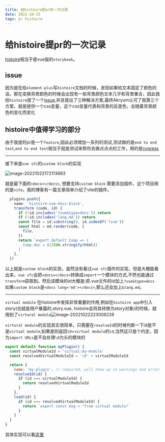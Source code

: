 ```yaml
---
title: 给histoire提pr的一次记录
date: 2022-10-15
tags: pr histoire
---
```

# 给histoire提pr的一次记录
[histoire](https://histoire.dev)相当于是vue版的`storybook`。

## issue
因为是在给`element-plus`写`histoire`文档的时候，发现如果给文本固定了颜色的话，那在变换背景颜色的时候会出现有一些背景颜色文本几乎和背景重合，因此我给`histoire`提了一个[issue](https://github.com/histoire-dev/histoire/issues/328),并且提出了三种解决方案,最终Akryum认可了我第三个方案，就是提供一个css变量，这个css变量代表和背景的反差色，会随着背景颜色的变化而变化

## histoire中值得学习的部分
由于我提的pr是一个`feature`,因此必须增加一系列的测试,测试做的是`end to end test`,`end to end test`相当于就是测试来帮你去做点点点的工作，用的是[cypress](https://cypress.io)

<hr>

接下来是`vue sfc`的`custom block`的实现

![image-20221022172113663](https://lzc-personal-resource.oss-cn-beijing.aliyuncs.com/image-20221022172113663.png)

就是最下面的`<docs></docs>`, 想要支持`custom block` 需要添加插件，这个项目用的是`vite`。我的博客有一篇文章简单介绍了vite的插件。

```typescript
  plugins.push({
    name: 'histoire-vue-docs-block',
    transform (code, id) {
      if (!id.includes('?vue&type=docs')) return
      if (!id.includes('lang.md')) return
      const file = id.substring(0, id.indexOf('?vue'))
      const html = md.render(code, {
        file,
      })
      return `export default Comp => {
        Comp.doc = ${JSON.stringify(html)}
      }`
    },
  })
```

以上就是`custom block`的实现，虽然没有看过`vue sfc`插件的实现，但是大概能看出来，`vue sfc`会把`<docs></docs>`转换成`import`一个模块的方式,不然也能通过`transform`获取到。然后该模块的id大概是:原.vue文件的id加上`?vue&type=docs` 如果`custom block`是`<docs lang='md'></docs>`,那么还会加上`&lang.md`。

<hr>

`virtual module` 在histoire中发挥非常重要的作用,例如在`histoire app`中引入story(也就是用户暴露的.story.vue, histoire会将其转换为story对象)的时候，就用到了`virtural module`![image-20221022223008226](https://lzc-personal-resource.oss-cn-beijing.aliyuncs.com/image-20221022223008226.png)

`virtural module`的实现其实很简单，只需要在`resolveId`的时候判断一下id是不是`virtual module`,如果是则返回`\0`+`virtual module`的`id`,当然这只是个约定，因为`import URLs`是不会处理`\0`为头的模块的

```javascript
export default function myPlugin() {
  const virtualModuleId = 'virtual:my-module'
  const resolvedVirtualModuleId = '\0' + virtualModuleId

  return {
    name: 'my-plugin', // required, will show up in warnings and errors
    resolveId(id) {
      if (id === virtualModuleId) {
        return resolvedVirtualModuleId
      }
    },
    load(id) {
      if (id === resolvedVirtualModuleId) {
        return `export const msg = "from virtual module"`
      }
    }
  }
}
```
具体实现可以看[这里](https://github.com/histoire-dev/histoire/blob/main/packages/histoire/src/node/vite.ts#L250)

